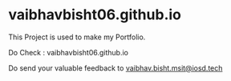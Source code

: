 # vaibhavbisht06.github.io

This Project is used to make my Portfolio.

Do Check : vaibhavbisht06.github.io 

Do send your valuable feedback to vaibhav.bisht.msit@iosd.tech
